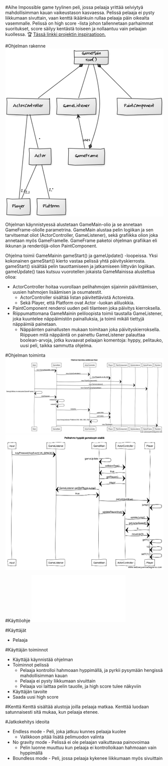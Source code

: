 #Aihe
Impossible game tyylinen peli, jossa pelaaja yrittää selviytyä mahdollisimman kauan vaikeustason kasvaessa.
Pelissä pelaaja ei pysty liikkumaan sivuttain, vaan kenttä ikäänkuin rullaa pelaaja päin oikealta vasemmalle.
Pelissä on high score -lista johon tallennetaan parhaimmat suoritukset, score säilyy kentästä toiseen 
ja nollaantuu vain pelaajan kuollessa. :trophy:
[Tässä linkki projektin inspiraatioon.](http://impossiblegame.org/the-impossible-game/)

#Ohjelman rakenne
![Luokkakaavio](kaaviot/luokkakaavio2.png)

Ohjelman käynnistyessä alustetaan GameMain-olio ja se annetaan GameFrame-oliolle parametrina. GameMain alustaa pelin logiikan ja sen tarvitsemat oliot (ActorController, GameListener), sekä grafiikka olion joka annetaan myös GameFramelle. GameFrame paketoi ohjelman grafiikan eli ikkunan ja renderöijä-olion PaintComponent. 

Ohjelma toimii GameMainin gameStart() ja gameUpdate() -loopeissa. Yksi kokonainen gameStart() kierto vastaa pelissä yhtä päivityskierrosta. gameStart() sisältää pelin tauottamiseen ja jatkamiseen liittyvän logiikan. gameUpdate() taas kutsuu vuorotellen jokaista GameMainissa alustettua olioa:
* ActorController hoitaa vuorollaan pelihahmojen sijainnin päivittämisen, uusien hahmojen lisäämisen ja osumatestit.
  * ActorController sisältää listan päivitettävistä Actoreista.
  * Sekä Player, että Platform ovat Actor -luokan aliluokkia.
* PaintComponent renderoi uuden peli tilanteen joka päivitys kierroksella. 
* Riippumattomana GameMainin peliloopista toimii taustalla GameListener, joka kuuntelee näppäimistön painalluksia, ja toimii mikäli tiettyjä näppäimiä painetaan.
  * Näppäinten painallusten mukaan toimitaan joka päivityskierroksella. Riippuen mitä näppäintä on painettu GameListener palauttaa boolean-arvoja, jotka kuvaavat pelaajan komentoja: hyppy, pelitauko, uusi peli, taikka sammutta ohjelma.

#Ohjelman toiminta
![Ohjelman käynnistämisen sekvenssikaavio](kaaviot/sekvenssikaavio2.png)
![Pelihahmon hyppäämisen sekvenssikaavio](kaaviot/sekvenssikaavio1.png)

#Käyttöohje
![Käyttöohje](kayttoohje.md)

#Käyttäjät
* Pelaaja

#Käyttäjän toiminnot
* Käyttäjä käynnistää ohjelman
* Toiminnot pelissä
  * Pelaaja kontrolloi hahmoaan hyppimällä, ja pyrkii pysymään hengissä mahdollisimman kauan
  * Pelaaja ei pysty liikkumaan sivuittain
  * Pelaaja voi laittaa pelin tauolle, ja high score tulee näkyviin
* Käyttäjän tavoite
 * Saada uusi high score

#Kenttä
Kenttä sisältää alustoja joilla pelaaja matkaa. Kenttää luodaan satunnaisesti sitä mukaa, kun pelaaja etenee.

#Jatkokehitys ideoita
* Endless mode - Peli, joka jatkuu kunnes pelaaja kuolee
  * Valikkoon pitää lisätä pelimuodon valinta
* No gravity mode - Pelissä ei ole pelaajan vaikuttavaa painovoimaa
  * Pelin luonne muuttuu kun pelaaja ei kontrolloikaan hahmoaan vain hyppimällä
* Boundless mode - Peli, jossa pelaaja kykenee liikkumaan myös sivuittain
